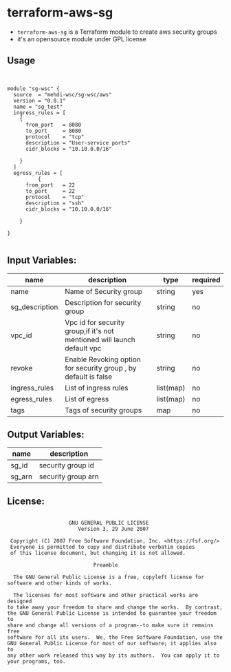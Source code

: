 # terraform-aws-sg

- ``` terraform-aws-sg ``` is a Terraform module to create aws security groups
- it's an opensource module under GPL license

## Usage
```


module "sg-wsc" {
  source  = "mehdi-wsc/sg-wsc/aws"
  version = "0.0.1"
  name = "sg_test"
  ingress_rules = [
    {
      from_port   = 8080
      to_port     = 8080
      protocol    = "tcp"
      description = "User-service ports"
      cidr_blocks = "10.10.0.0/16"

    }
  ]
  egress_rules = [
          {
      from_port   = 22
      to_port     = 22
      protocol    = "tcp"
      description = "ssh"
      cidr_blocks = "10.10.0.0/16"

    }

}


```

## Input Variables:

| name                      | description                                                                                       | type         | required |
|---------------------------|---------------------------------------------------------------------------------------------------|--------------|----------|
| name                      | Name of Security group                                                                            | string       | yes      |
| sg_description            | Description for security group                                                                    | string       | no       |
| vpc_id                    | Vpc id for security group,if it's not mentioned will launch default vpc                           | string       | no       |
| revoke                    | Enable Revoking option for security group , by default is false                                   | string       | no       |
| ingress_rules             | List of ingress rules                                                                             | list(map)    | no       |
| egress_rules              | List of egress                                                                                    | list(map)    | no       |
| tags                      | Tags of security groups                                                                           | map          | no       |


## Output Variables:

| name         | description          |
|--------------|----------------------|
| sg_id        | security group id    |
| sg_arn       | security group arn   |


## License:
```

                    GNU GENERAL PUBLIC LICENSE
                       Version 3, 29 June 2007

 Copyright (C) 2007 Free Software Foundation, Inc. <https://fsf.org/>
 Everyone is permitted to copy and distribute verbatim copies
 of this license document, but changing it is not allowed.

                            Preamble

  The GNU General Public License is a free, copyleft license for
software and other kinds of works.

  The licenses for most software and other practical works are designed
to take away your freedom to share and change the works.  By contrast,
the GNU General Public License is intended to guarantee your freedom to
share and change all versions of a program--to make sure it remains free
software for all its users.  We, the Free Software Foundation, use the
GNU General Public License for most of our software; it applies also to
any other work released this way by its authors.  You can apply it to
your programs, too.
```
